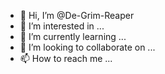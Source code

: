 - 👋 Hi, I’m @De-Grim-Reaper
- 👀 I’m interested in ...
- 🌱 I’m currently learning ...
- 💞️ I’m looking to collaborate on ...
- 📫 How to reach me ...

<!---
De-Grim-Reaper/De-Grim-Reaper is a ✨ special ✨ repository because its `README.md` (this file) appears on your GitHub profile.
You can click the Preview link to take a look at your changes.
--->

